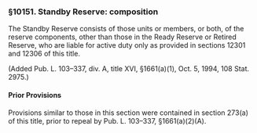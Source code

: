 ### §10151. Standby Reserve: composition ###

The Standby Reserve consists of those units or members, or both, of the reserve components, other than those in the Ready Reserve or Retired Reserve, who are liable for active duty only as provided in sections 12301 and 12306 of this title.

(Added Pub. L. 103–337, div. A, title XVI, §1661(a)(1), Oct. 5, 1994, 108 Stat. 2975.)

#### Prior Provisions ####

Provisions similar to those in this section were contained in section 273(a) of this title, prior to repeal by Pub. L. 103–337, §1661(a)(2)(A).